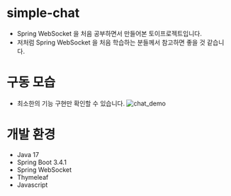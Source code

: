 # simple-chat
- Spring WebSocket 을 처음 공부하면서 만들어본 토이프로젝트입니다.
- 저처럼 Spring WebSocket 을 처음 학습하는 분들께서 참고하면 좋을 것 같습니다.

# 구동 모습
- 최소한의 기능 구현만 확인할 수 있습니다.
![chat_demo](https://github.com/user-attachments/assets/00d9c161-4b44-42e9-b420-bfbdc0e64009)

# 개발 환경
- Java 17
- Spring Boot 3.4.1
- Spring WebSocket
- Thymeleaf
- Javascript
